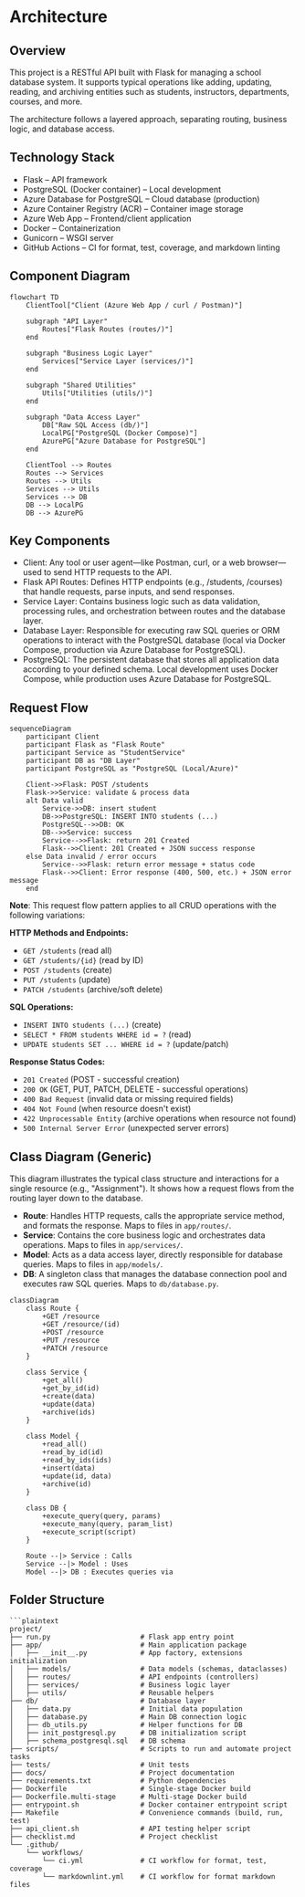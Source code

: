 # Architecture

## Overview

This project is a RESTful API built with Flask for managing a school database system. It supports typical operations like adding, updating, reading, and archiving entities such as students, instructors, departments, courses, and more.

The architecture follows a layered approach, separating routing, business logic, and database access.

## Technology Stack

- Flask – API framework
- PostgreSQL (Docker container) – Local development
- Azure Database for PostgreSQL – Cloud database (production)
- Azure Container Registry (ACR) – Container image storage
- Azure Web App – Frontend/client application
- Docker – Containerization
- Gunicorn – WSGI server
- GitHub Actions – CI for format, test, coverage, and markdown linting

## Component Diagram

```mermaid
flowchart TD
    ClientTool["Client (Azure Web App / curl / Postman)"]

    subgraph "API Layer"
        Routes["Flask Routes (routes/)"]
    end

    subgraph "Business Logic Layer"
        Services["Service Layer (services/)"]
    end

    subgraph "Shared Utilities"
        Utils["Utilities (utils/)"]
    end

    subgraph "Data Access Layer"
        DB["Raw SQL Access (db/)"]
        LocalPG["PostgreSQL (Docker Compose)"]
        AzurePG["Azure Database for PostgreSQL"]
    end

    ClientTool --> Routes
    Routes --> Services
    Routes --> Utils
    Services --> Utils
    Services --> DB
    DB --> LocalPG
    DB --> AzurePG
```

## Key Components

- Client: Any tool or user agent—like Postman, curl, or a web browser—used to send HTTP requests to the API.
- Flask API Routes: Defines HTTP endpoints (e.g., /students, /courses) that handle requests, parse inputs, and send responses.
- Service Layer: Contains business logic such as data validation, processing rules, and orchestration between routes and the database layer.
- Database Layer: Responsible for executing raw SQL queries or ORM operations to interact with the PostgreSQL database (local via Docker Compose, production via Azure Database for PostgreSQL).
- PostgreSQL: The persistent database that stores all application data according to your defined schema. Local development uses Docker Compose, while production uses Azure Database for PostgreSQL.

## Request Flow

```mermaid
sequenceDiagram
    participant Client
    participant Flask as "Flask Route"
    participant Service as "StudentService"
    participant DB as "DB Layer"
    participant PostgreSQL as "PostgreSQL (Local/Azure)"

    Client->>Flask: POST /students
    Flask->>Service: validate & process data
    alt Data valid
        Service->>DB: insert student
        DB->>PostgreSQL: INSERT INTO students (...)
        PostgreSQL-->>DB: OK
        DB-->>Service: success
        Service-->>Flask: return 201 Created
        Flask-->>Client: 201 Created + JSON success response
    else Data invalid / error occurs
        Service-->>Flask: return error message + status code
        Flask-->>Client: Error response (400, 500, etc.) + JSON error message
    end
```

**Note**: This request flow pattern applies to all CRUD operations with the following variations:

**HTTP Methods and Endpoints:**

- `GET /students` (read all)
- `GET /students/{id}` (read by ID)
- `POST /students` (create)
- `PUT /students` (update)
- `PATCH /students` (archive/soft delete)

**SQL Operations:**

- `INSERT INTO students (...)` (create)
- `SELECT * FROM students WHERE id = ?` (read)
- `UPDATE students SET ... WHERE id = ?` (update/patch)

**Response Status Codes:**

- `201 Created` (POST - successful creation)
- `200 OK` (GET, PUT, PATCH, DELETE - successful operations)
- `400 Bad Request` (invalid data or missing required fields)
- `404 Not Found` (when resource doesn't exist)
- `422 Unprocessable Entity` (archive operations when resource not found)
- `500 Internal Server Error` (unexpected server errors)

## Class Diagram (Generic)

This diagram illustrates the typical class structure and interactions for a single resource (e.g., "Assignment"). It shows how a request flows from the routing layer down to the database.

- **Route**: Handles HTTP requests, calls the appropriate service method, and formats the response. Maps to files in `app/routes/`.
- **Service**: Contains the core business logic and orchestrates data operations. Maps to files in `app/services/`.
- **Model**: Acts as a data access layer, directly responsible for database queries. Maps to files in `app/models/`.
- **DB**: A singleton class that manages the database connection pool and executes raw SQL queries. Maps to `db/database.py`.

```mermaid
classDiagram
    class Route {
        +GET /resource
        +GET /resource/(id)
        +POST /resource
        +PUT /resource
        +PATCH /resource
    }

    class Service {
        +get_all()
        +get_by_id(id)
        +create(data)
        +update(data)
        +archive(ids)
    }

    class Model {
        +read_all()
        +read_by_id(id)
        +read_by_ids(ids)
        +insert(data)
        +update(id, data)
        +archive(id)
    }

    class DB {
        +execute_query(query, params)
        +execute_many(query, param_list)
        +execute_script(script)
    }

    Route --|> Service : Calls
    Service --|> Model : Uses
    Model --|> DB : Executes queries via
```

## Folder Structure

```plaintext
```plaintext
project/
├── run.py                      # Flask app entry point
├── app/                        # Main application package
│   ├── __init__.py             # App factory, extensions initialization
│   ├── models/                 # Data models (schemas, dataclasses)
│   ├── routes/                 # API endpoints (controllers)
│   ├── services/               # Business logic layer
│   ├── utils/                  # Reusable helpers
├── db/                         # Database layer
│   ├── data.py                 # Initial data population
│   ├── database.py             # Main DB connection logic
│   ├── db_utils.py             # Helper functions for DB
│   ├── init_postgresql.py      # DB initialization script
│   ├── schema_postgresql.sql   # DB schema
├── scripts/                    # Scripts to run and automate project tasks
├── tests/                      # Unit tests
├── docs/                       # Project documentation
├── requirements.txt            # Python dependencies
├── Dockerfile                  # Single-stage Docker build
├── Dockerfile.multi-stage      # Multi-stage Docker build
├── entrypoint.sh               # Docker container entrypoint script
├── Makefile                    # Convenience commands (build, run, test)
├── api_client.sh               # API testing helper script
├── checklist.md                # Project checklist
└── .github/
    └── workflows/
        └── ci.yml              # CI workflow for format, test, coverage
        └── markdownlint.yml    # CI workflow for format markdown files
```

